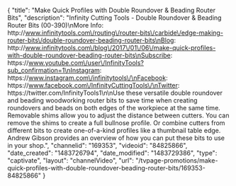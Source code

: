 {
    "title": "Make Quick Profiles with Double Roundover & Beading Router Bits",
    "description": "Infinity Cutting Tools - Double Roundover & Beading Router Bits (00-390)\nMore Info: http:\/\/www.infinitytools.com\/routing\/router-bits\/carbide\/edge-making-router-bits\/double-roundover-beading-router-bits\nBlog: http:\/\/www.infinitytools.com\/blog\/2017\/01\/06\/make-quick-profiles-with-double-roundover-beading-router-bits\nSubscribe: https:\/\/www.youtube.com\/user\/InfinityTools?sub_confirmation=1\nInstagram: https:\/\/www.instagram.com\/infinitytools\/\nFacebook: https:\/\/www.facebook.com\/InfinityCuttingTools\/\nTwitter: https:\/\/twitter.com\/InfinityTools1\n\nUse these versatile double roundover and beading woodworking router bits to save time when creating roundovers and beads on both edges of the workpiece at the same time. Removable shims allow you to adjust the distance between cutters. You can remove the shims to create a full bullnose profile. Or combine cutters from different bits to create one-of-a-kind profiles like a thumbnail table edge. Andrew Gibson provides an overview of how you can put these bits to use in your shop.",
    "channelid": "169353",
    "videoid": "84825866",
    "date_created": "1483726794",
    "date_modified": "1483729386",
    "type": "captivate",
    "layout": "channelVideo",
    "url": "\/tvpage-promotions\/make-quick-profiles-with-double-roundover-beading-router-bits\/169353-84825866"
}